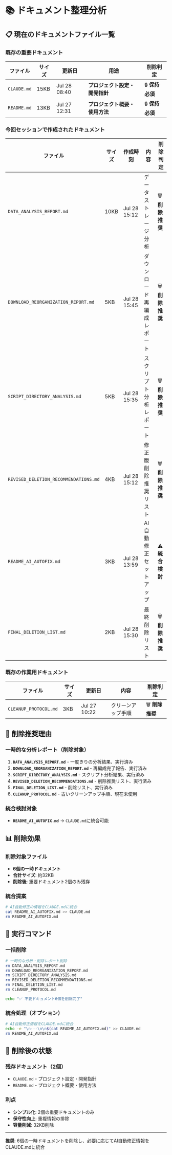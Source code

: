 # 📚 ドキュメント整理分析

## 📋 **現在のドキュメントファイル一覧**

### **既存の重要ドキュメント**
| ファイル | サイズ | 更新日 | 用途 | 削除判定 |
|---------|--------|---------|------|----------|
| `CLAUDE.md` | 15KB | Jul 28 08:40 | **プロジェクト設定・開発指針** | 🔒 **保持必須** |
| `README.md` | 13KB | Jul 27 12:31 | **プロジェクト概要・使用方法** | 🔒 **保持必須** |

### **今回セッションで作成されたドキュメント**
| ファイル | サイズ | 作成時刻 | 内容 | 削除判定 |
|---------|--------|----------|------|----------|
| `DATA_ANALYSIS_REPORT.md` | 10KB | Jul 28 15:12 | データストレージ分析 | 🗑️ **削除推奨** |
| `DOWNLOAD_REORGANIZATION_REPORT.md` | 5KB | Jul 28 15:45 | ダウンロード再編成レポート | 🗑️ **削除推奨** |
| `SCRIPT_DIRECTORY_ANALYSIS.md` | 5KB | Jul 28 15:35 | スクリプト分析レポート | 🗑️ **削除推奨** |
| `REVISED_DELETION_RECOMMENDATIONS.md` | 4KB | Jul 28 15:12 | 修正版削除推奨リスト | 🗑️ **削除推奨** |
| `README_AI_AUTOFIX.md` | 3KB | Jul 28 13:59 | AI自動修正セットアップ | ⚠️ **統合検討** |
| `FINAL_DELETION_LIST.md` | 2KB | Jul 28 15:30 | 最終削除リスト | 🗑️ **削除推奨** |

### **既存の作業用ドキュメント**
| ファイル | サイズ | 更新日 | 内容 | 削除判定 |
|---------|--------|---------|------|----------|
| `CLEANUP_PROTOCOL.md` | 3KB | Jul 27 10:22 | クリーンアップ手順 | 🗑️ **削除推奨** |

## 🎯 **削除推奨理由**

### **一時的な分析レポート（削除対象）**
1. **`DATA_ANALYSIS_REPORT.md`** - 一度きりの分析結果、実行済み
2. **`DOWNLOAD_REORGANIZATION_REPORT.md`** - 再編成完了報告、実行済み  
3. **`SCRIPT_DIRECTORY_ANALYSIS.md`** - スクリプト分析結果、実行済み
4. **`REVISED_DELETION_RECOMMENDATIONS.md`** - 削除推奨リスト、実行済み
5. **`FINAL_DELETION_LIST.md`** - 削除リスト、実行済み
6. **`CLEANUP_PROTOCOL.md`** - 古いクリーンアップ手順、現在未使用

### **統合検討対象**
- **`README_AI_AUTOFIX.md`** → `CLAUDE.md`に統合可能

## 📊 **削除効果**

### **削除対象ファイル**
- **6個の一時ドキュメント**
- **合計サイズ**: 約32KB
- **削除後**: 重要ドキュメント2個のみ残存

### **統合提案**
```bash
# AI自動修正の情報をCLAUDE.mdに統合
cat README_AI_AUTOFIX.md >> CLAUDE.md
rm README_AI_AUTOFIX.md
```

## 🚀 **実行コマンド**

### **一括削除**
```bash
# 一時的な分析・削除レポート削除
rm DATA_ANALYSIS_REPORT.md
rm DOWNLOAD_REORGANIZATION_REPORT.md  
rm SCRIPT_DIRECTORY_ANALYSIS.md
rm REVISED_DELETION_RECOMMENDATIONS.md
rm FINAL_DELETION_LIST.md
rm CLEANUP_PROTOCOL.md

echo "✅ 不要ドキュメント6個を削除完了"
```

### **統合処理（オプション）**
```bash
# AI自動修正情報をCLAUDE.mdに統合
echo -e "\n---\n\n$(cat README_AI_AUTOFIX.md)" >> CLAUDE.md
rm README_AI_AUTOFIX.md
```

## 🎯 **削除後の状態**

### **残存ドキュメント（2個）**
- `CLAUDE.md` - プロジェクト設定・開発指針
- `README.md` - プロジェクト概要・使用方法

### **利点**
- **シンプル化**: 2個の重要ドキュメントのみ
- **保守性向上**: 重複情報の排除
- **容量削減**: 32KB削除

---

**推奨**: 6個の一時ドキュメントを削除し、必要に応じてAI自動修正情報をCLAUDE.mdに統合